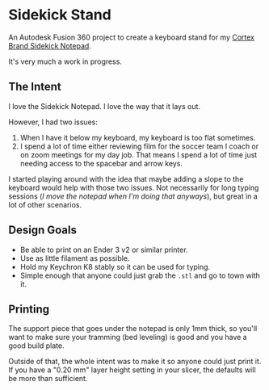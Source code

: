 # Sidekick Stand

An Autodesk Fusion 360 project to create a keyboard stand for my [Cortex Brand Sidekick Notepad](https://cottonbureau.com/p/XT9MRF/journal/sidekick-notepad#/16404980/black-paper-12x7). 

It's very much a work in progress. 

## The Intent

I love the Sidekick Notepad. I love the way that it lays out. 

However, I had two issues:

1. When I have it below my keyboard, my keyboard is too flat sometimes.
2. I spend a lot of time either reviewing film for the soccer team I coach or on zoom meetings for my day job. That means I spend a lot of time just needing access to the spacebar and arrow keys.

I started playing around with the idea that maybe adding a slope to the keyboard would help with those two issues. Not necessarily for long typing sessions (_I move the notepad when I'm doing that anyways_), but great in a lot of other scenarios. 

## Design Goals

* Be able to print on an Ender 3 v2 or similar printer. 
* Use as little filament as possible.
* Hold my Keychron K8 stably so it can be used for typing. 
* Simple enough that anyone could just grab the `.stl` and go to town with it. 

## Printing

The support piece that goes under the notepad is only 1mm thick, so you'll want to make sure your tramming (bed leveling) is good and you have a good build plate. 

Outside of that, the whole intent was to make it so anyone could just print it. If you have a "0.20 mm" layer height setting in your slicer, the defaults will be more than sufficient. 
